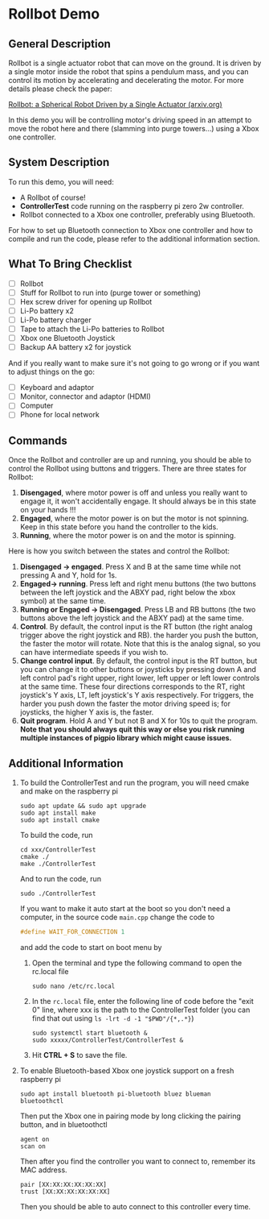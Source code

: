 # Rollbot Demo

## General Description

Rollbot is a single actuator robot that can move on the ground. It is driven by a single motor inside the robot that spins a pendulum mass, and you can control its motion by accelerating and decelerating the motor. For more details please check the paper:

[Rollbot: a Spherical Robot Driven by a Single Actuator (arxiv.org)](https://arxiv.org/abs/2404.05120)

In this demo you will be controlling motor's driving speed in an attempt to move the robot here and there (slamming into purge towers…) using a Xbox one controller. 

## System Description

To run this demo, you will need:

- A Rollbot of course!
- **ControllerTest** code running on the raspberry pi zero 2w controller.
- Rollbot connected to a Xbox one controller, preferably using Bluetooth.

For how to set up Bluetooth connection to Xbox one controller and how to compile and run the code, please refer to the additional information section.

## What To Bring Checklist

- [ ] Rollbot
- [ ] Stuff for Rollbot to run into (purge tower or something)
- [ ] Hex screw driver for opening up Rollbot
- [ ] Li-Po battery x2
- [ ] Li-Po battery charger
- [ ] Tape to attach the Li-Po batteries to Rollbot
- [ ] Xbox one Bluetooth Joystick
- [ ] Backup AA battery x2 for joystick

And if you really want to make sure it's not going to go wrong or if you want to adjust things on the go:

- [ ] Keyboard and adaptor
- [ ] Monitor, connector and adaptor (HDMI)
- [ ] Computer
- [ ] Phone for local network

## Commands

Once the Rollbot and controller are up and running, you should be able to control the Rollbot using buttons and triggers. There are three states for Rollbot:

1. **Disengaged**, where motor power is off and unless you really want to engage it, it won't accidentally engage. It should always be in this state on your hands !!!
2. **Engaged**, where the motor power is on but the motor is not spinning. Keep in this state before you hand the controller to the kids.
3. **Running**, where the motor power is on and the motor is spinning. 

Here is how you switch between the states and control the Rollbot:

1. **Disengaged -> engaged**. Press X and B at the same time while not pressing A and Y, hold for 1s.
2. **Engaged-> running**. Press left and right menu buttons (the two buttons between the left joystick and the ABXY pad, right below the xbox symbol) at the same time.
3. **Running or Engaged -> Disengaged**. Press LB and RB buttons (the two buttons above the left joystick and the ABXY pad) at the same time.
4. **Control**. By default, the control input is the RT button (the right analog trigger above the right joystick and RB). the harder you push the button, the faster the motor will rotate. Note that this is the analog signal, so you can have intermediate speeds if you wish to.
5. **Change control input**. By default, the control input is the RT button, but you can change it to other buttons or joysticks by pressing down A and left control pad's right upper, right lower, left upper or left lower controls at the same time. These four directions corresponds to the RT, right joystick's Y axis, LT, left joystick's Y axis respectively. For triggers, the harder you push down the faster the motor driving speed is; for joysticks, the higher Y axis is, the faster.
6.  **Quit program**. Hold A and Y but not B and X for 10s to quit the program. **Note that you should always quit this way or else you risk running multiple instances of pigpio library which might cause issues.**

## Additional Information

1. To build the ControllerTest and run the program, you will need cmake and make on the raspberry pi

   ```shell
   sudo apt update && sudo apt upgrade
   sudo apt install make
   sudo apt install cmake
   ```

   To build the code, run 

   ```shell
   cd xxx/ControllerTest
   cmake ./
   make ./ControllerTest
   ```

   And to run the code, run

   ```shell
   sudo ./ControllerTest
   ```

   If you want to make it auto start at the boot so you don't need a computer, in the source code `main.cpp` change the code to

   ```c++
   #define WAIT_FOR_CONNECTION 1
   ```

   and add the code to start on boot menu by

   1. Open the terminal and type the following command to open the rc.local file

      ```shell
      sudo nano /etc/rc.local
      ```

   2. In the `rc.local` file, enter the following line of code before the "exit 0" line, where xxx is the path to the ControllerTest folder (you can find that out using `ls -lrt -d -1 "$PWD"/{*,.*}`)

      ```
      sudo systemctl start bluetooth &
      sudo xxxxx/ControllerTest/ControllerTest &
      ```

   3. Hit **CTRL + S** to save the file.

2. To enable Bluetooth-based Xbox one joystick support on a fresh raspberry pi

   ```shell
   sudo apt install bluetooth pi-bluetooth bluez blueman
   bluetoothctl	
   ```

   Then put the Xbox one in pairing mode by long clicking the pairing button, and in bluetoothctl

   ```shell
   agent on
   scan on
   ```

   Then after you find the controller you want to connect to, remember its MAC address.

   ```shell
   pair [XX:XX:XX:XX:XX:XX]
   trust [XX:XX:XX:XX:XX:XX]
   ```

   Then you should be able to auto connect to this controller every time.
